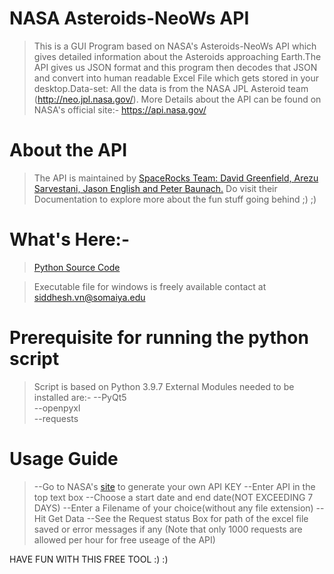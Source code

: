 # NASA Asteroids-NeoWs API

>This is a GUI Program based on NASA's Asteroids-NeoWs API which gives detailed information about the Asteroids approaching Earth.The API gives us JSON format and this program then decodes that JSON and convert into human readable Excel File which gets stored in your desktop.Data-set: All the data is from the NASA JPL Asteroid team (http://neo.jpl.nasa.gov/).
More Details about the API can be found on NASA's official site:-
https://api.nasa.gov/

# About the API
>The API is maintained by [SpaceRocks Team: David Greenfield, Arezu Sarvestani, Jason English and Peter Baunach.](https://github.com/SpaceRocks/)
Do visit their Documentation to explore more about the fun stuff going behind ;) ;)

# What's Here:-
>[Python Source Code](https://github.com/siddhesh010/NASA-ASTEROID-API/blob/main/NASA-ASTEROID-FINDER.py)

>Executable file for windows is freely available 
contact at siddhesh.vn@somaiya.edu

# Prerequisite for running the python script

> Script is based on Python 3.9.7
>External Modules needed to be installed are:-
--PyQt5  <br />
--openpyxl <br />
--requests <br />

# Usage Guide
> --Go to NASA's [site](https://api.nasa.gov/) to generate your own API KEY
>--Enter API in the top text box
>--Choose a start date and end date(NOT EXCEEDING 7 DAYS)
>--Enter a Filename of your choice(without any file extension)
>--Hit Get Data
>--See the Request status Box for path of the excel file saved or error messages if any
>(Note that only 1000 requests are allowed per hour for free useage of the API)

 HAVE FUN WITH THIS FREE TOOL :) :)
 


